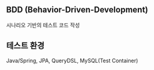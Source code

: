 ## BDD (Behavior-Driven-Development)
시나리오 기반의 테스트 코드 작성
## 테스트 환경
Java/Spring, JPA, QueryDSL, MySQL(Test Container)
